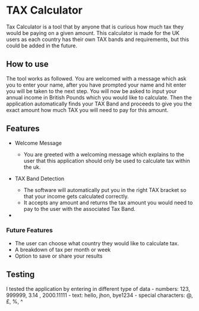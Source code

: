 # __TAX Calculator__

Tax Calculator is a tool that by anyone that is curious how much tax they would be paying on a given amount. This calculator is made for the UK users as each country has their own TAX bands and requirements, but this could be added in the future.

## __How to use__

The tool works as followed. You are welcomed with a message which ask you to enter your name, after you have prompted your name and hit enter you will be taken to the next step. You will now be asked to input your annual income in British Pounds which you would like to calculate. Then the application automatically finds your TAX Band and proceeds to give you the exact amount how much TAX you will need to pay for this amount.

## __Features__

- Welcome Message
    - You are greeted with a welcoming message which explains to the user that this application should only be used to calculate tax within the uk.
    
- TAX Band Detection
    - The software will automatically put you in the right TAX bracket so that your income gets calculated correctly.
    - It accepts any amount and returns the tax amount you would need to pay to the user with the associated Tax Band.

- 

### __Future Features__

- The user can choose what country they would like to calculate tax.
- A breakdown of tax per month or week
- Option to save or share your results

## __Testing__

I tested the application by entering in different type of data
    - numbers: 123, 999999, 3.14 , 2000.11111
    - text: hello, jhon, bye1234
    - special characters: @, £, %, ^